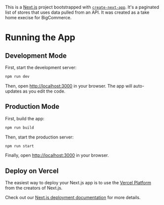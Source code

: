 This is a [Next.js](https://nextjs.org/) project bootstrapped with [`create-next-app`](https://github.com/vercel/next.js/tree/canary/packages/create-next-app). It's a paginated list of stores that uses data pulled from an API. It was created as a take home execise for BigCommerce.

# Running the App

## Development Mode

First, start the development server:

```bash
npm run dev
```

Then, open [http://localhost:3000](http://localhost:3000) in your browser. The app will auto-updates as you edit the code.

## Production Mode

First, build the app:

```bash
npm run build
```

Then, start the production server:

```bash
npm run start
```

Finally, open [http://localhost:3000](http://localhost:3000) in your browser.

## Deploy on Vercel

The easiest way to deploy your Next.js app is to use the [Vercel Platform](https://vercel.com/new?utm_medium=default-template&filter=next.js&utm_source=create-next-app&utm_campaign=create-next-app-readme) from the creators of Next.js.

Check out our [Next.js deployment documentation](https://nextjs.org/docs/deployment) for more details.
